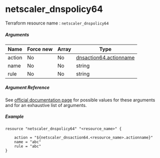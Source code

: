 # netscaler_dnspolicy64

Terraform resource name : ```netscaler_dnspolicy64```

##### Arguments

| Name | Force new | Array | Type |
|----|----|----|----|
|action|No|No|[dnsaction64.actionname](/doc/resources/dnsaction64.md)|
|name|No|No|string|
|rule|No|No|string|

##### Argument Reference

See [official documentation page](https://developer-docs.citrix.com/projects/netscaler-nitro-api/en/11.0/configuration/domain-name-service/dnspolicy64/dnspolicy64/) for possible values for these arguments and for an exhaustive list of arguments.

##### Example

```
resource "netscaler_dnspolicy64" "<resource_name>" {

    action = "${netscaler_dnsaction64.<resource_name>.actionname}"
    name = "abc"
    rule = "abc"
}
```

